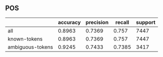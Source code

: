 
## POS

|                  | accuracy | precision | recall | support |
|------------------|----------|-----------|--------|---------|
| all              | 0.8963   | 0.7369    | 0.757  | 7447    |
| known-tokens     | 0.8963   | 0.7369    | 0.757  | 7447    |
| ambiguous-tokens | 0.9245   | 0.7433    | 0.7385 | 3417    |

